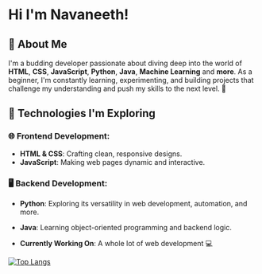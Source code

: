 # Hi I'm Navaneeth! 


## 🚀 About Me

I'm a budding developer passionate about diving deep into the world of **HTML**, **CSS**, **JavaScript**, **Python**, **Java**, **Machine Learning** and **more**. As a beginner, I'm constantly learning, experimenting, and building projects that challenge my understanding and push my skills to the next level. 🌱


## 🔧 Technologies I'm Exploring

### 🌐 Frontend Development:
- **HTML & CSS**: Crafting clean, responsive designs.
- **JavaScript**: Making web pages dynamic and interactive.

### 🖥️ Backend Development:
- **Python**: Exploring its versatility in web development, automation, and more.
- **Java**: Learning object-oriented programming and backend logic.


- **Currently Working On**: A whole lot of web development 💻

[![Top Langs](https://github-readme-stats.vercel.app/api/top-langs/?username=neverneeth&theme=cobalt&layout=compact)](https://github.com/anuraghazra/github-readme-stats)

